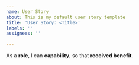 ```yaml
---
name: User Story
about: This is my default user story template
title: 'User Story: <Title>'
labels: ''
assignees: ''

---
```


As a **role**, I can **capability**, so that **received benefit**.
